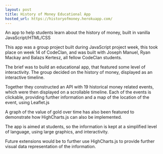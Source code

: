 ```yaml
---
layout: post
title: History of Money Educational App
hosted_url: https://historyofmoney.herokuapp.com/
---
```


An app to help students learn about the history of money, built in vanilla JavaScript/HTML/CSS

This app was a group project built during JavaScript project week, this took place on week 14 of CodeClan, and was built with Joseph Manuel, Ryan Mackay and Balazs Kertesz, all fellow CodeClan students.

The brief was to build an educational app, that featured some level of interactivity. The group decided on the history of money, displayed as an interactive timeline.

Together they constructed an API with 19 historical money related events, which were then displayed on a scrollable timeline. Each of the events is clickable, providing further information and a map of the location of the event, using Leaflet.js

A graph of the value of gold over time has also been featured to demonstrate how HighCharts.js can also be implemented.

The app is aimed at students, so the information is kept at a simplified level of language, using large graphics, and interactivity.

Future extensions would be to further use HighCharts.js to provide further visual data representation of the information.
